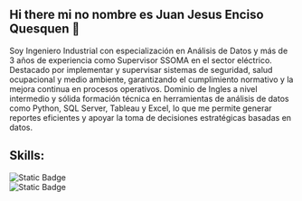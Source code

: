 ## Hi there mi no nombre es Juan Jesus Enciso Quesquen 👋

Soy Ingeniero Industrial con especialización en Análisis de Datos y más de 3 años de experiencia como Supervisor SSOMA en el
sector eléctrico. Destacado por implementar y supervisar sistemas de seguridad, salud ocupacional y medio ambiente,
garantizando el cumplimiento normativo y la mejora continua en procesos operativos. Dominio de Ingles a nivel intermedio
y sólida formación técnica en herramientas de análisis de datos como Python, SQL Server, Tableau y Excel, lo que me
permite generar reportes eficientes y apoyar la toma de decisiones estratégicas basadas en datos.


## Skills:
![Static Badge](https://img.shields.io/badge/Python-green?logo=python)</br>
![Static Badge](https://img.shields.io/badge/Pandas-blue?logo=pandas)

<!--
**jeq14/jeq14** is a ✨ _special_ ✨ repository because its `README.md` (this file) appears on your GitHub profile.

Here are some ideas to get you started:

- 🔭 I’m currently working on ...
- 🌱 I’m currently learning ...
- 👯 I’m looking to collaborate on ...
- 🤔 I’m looking for help with ...
- 💬 Ask me about ...
- 📫 How to reach me: ...
- 😄 Pronouns: ...
- ⚡ Fun fact: ...
-->
